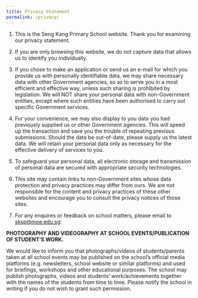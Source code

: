 ```yaml
---
title: Privacy Statement
permalink: /privacy/
---
```

1. This is the Seng Kang Primary School website. Thank you for examining our privacy statement. 

2. If you are only browsing this website, we do not capture data that allows us to identify you individually. 

3. If you chose to make an application or send us an e-mail for which you provide us with personally identifiable data, we may share necessary data with other Government agencies, so as to serve you in a most efficient and effective way, unless such sharing is prohibited by legislation. We will NOT share your personal data with non-Government entities, except where such entities have been authorised to carry out specific Government services. 

4. For your convenience, we may also display to you data you had previously supplied us or other Government agencies. This will speed up the transaction and save you the trouble of repeating previous submissions. Should the data be out-of-date, please supply us the latest data. We will retain your personal data only as necessary for the effective delivery of services to you. 

5. To safeguard your personal data, all electronic storage and transmission of personal data are secured with appropriate security technologies. 

6. This site may contain links to non-Government sites whose data protection and privacy practices may differ from ours. We are not responsible for the content and privacy practices of these other websites and encourage you to consult the privacy notices of those sites. 

7. For any enquires or feedback on school matters, please email to [sksp@moe.edu.sg](sksp@moe.edu.sg): 
 

**PHOTOGRAPHY AND VIDEOGRAPHY AT SCHOOL EVENTS/PUBLICATION OF STUDENT’S WORK.**

We would like to inform you that photographs/videos of students/parents taken at all school events may be published on the school’s official media platforms (e.g. newsletters, school website or similar platforms) and used for briefings, workshops and other educational purposes. The school may publish photographs, videos and students’ work/achievements together with the names of the students from time to time. Please notify the school in writing if you do not wish to grant such permission.